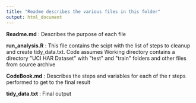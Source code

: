 ```yaml
---
title: "Readme describes the various files in this folder"
output: html_document
---
```


**Readme.md** : Describes the purpose of each file

**run_analysis.R** : This file contains the scipt with the list of steps to cleanup and create tidy_data.txt. Code assumes Working directory contains a directory "UCI HAR Dataset" with "test" and "train" folders and other files from source archive

**CodeBook.md** : Describes the steps and variables for each of the r steps performed to get to the final result

**tidy_data.txt** : Final output
